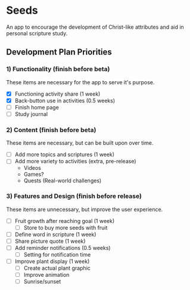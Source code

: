 # Seeds

An app to encourage the development of Christ-like attributes and aid in personal scripture study.

## Development Plan Priorities

### 1) Functionality (finish before beta)
These items are necessary for the app to serve it's purpose.
- [x] Functioning activity share (1 week)
- [x] Back-button use in activities (0.5 weeks)
- [ ] Finish home page
- [ ] Study journal

### 2) Content (finish before beta)
These items are necessary, but can be built upon over time.
- [ ] Add more topics and scriptures (1 week)
- [ ] Add more variety to activities (extra, pre-release)
  - Videos
  - Games?
  - Quests (Real-world challenges)

### 3) Features and Design (finish before release)
These items are unnecessary, but improve the user experience.
- [ ] Fruit growth after reaching goal (1 week)
  - [ ] Store to buy more seeds with fruit
- [ ] Define word in scripture (1 week)
- [ ] Share picture quote (1 week)
- [ ] Add reminder notifications (0.5 weeks)
  - [ ] Setting for notification time
- [ ] Improve plant display (1 week)
  - [ ] Create actual plant graphic
  - [ ] Improve animation
  - [ ] Sunrise/sunset

